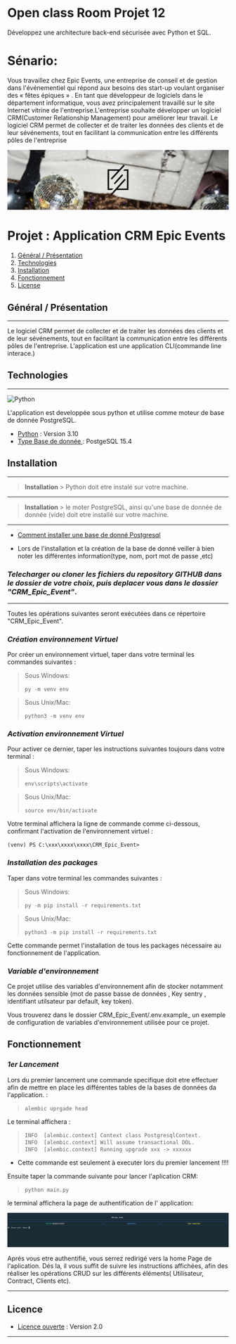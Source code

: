 # Open class Room Projet 12
Développez une architecture back-end sécurisée avec Python et SQL.
# Sénario:

Vous travaillez chez Epic Events, une entreprise de conseil et de gestion dans l'événementiel qui répond aux besoins des start-up voulant organiser des « fêtes épiques » . En tant que développeur de logiciels dans le département informatique, vous avez principalement travaillé sur le site Internet vitrine de l'entreprise.L'entreprise souhaite développer un logiciel CRM(Customer Relationship Management) pour améliorer leur travail. Le logiciel CRM permet de collecter et de traiter les données des clients et de leur sévénements, tout en facilitant la communication entre les différents pôles de l'entreprise


<center>

![Logo de Epic Event](img\16903799358611_P12-02.png)


</center>


# Projet : Application CRM Epic Events
1. [Général / Présentation](#Général)
2. [Technologies](#technologies)
3. [Installation](#installation)
4. [Fonctionnement](#fonctionnement)
5. [License](#licence)


## <a id = Général>Général / Présentation</a>
***
Le logiciel CRM permet de collecter et de traiter les données des clients et de leur sévénements, tout en facilitant la communication entre les différents pôles de l'entreprise. L'application est une application CLI(commande line interace.)



## <a id = technologies>Technologies</a>
***

  ![Python](https://img.shields.io/badge/python_3.10-3670A0?style=for-the-badge&logo=python&logoColor=ffdd54) 

L'application est developpée sous python et utilise comme moteur de base de donnée PostgreSQL.



* [Python](https://www.python.org/downloads/release/python-31012/) : Version 3.10
* [Type Base de donnée ](https://www.postgresql.org/download//) : PostgeSQL 15.4



## <a id = installation>Installation</a>
***
> **Installation** > Python doit etre instalé sur votre machine.
***
> **Installation** > le moter PostgreSQL, ainsi qu'une base de donnée de donnée (vide) doit etre installé sur votre machine.
***

* [Comment installer une base de donné Postgresql](https://www.postgresql.org/docs/15/tutorial-install.html)

* Lors de l'installation et la création de la base de donné veiller à bien noter les différentes information(type, nom, port mot de passe ,etc) 

### *Telecharger ou cloner les fichiers du repository GITHUB dans le dossier de votre choix, puis deplacer vous dans le dossier "CRM_Epic_Event"*.
***
Toutes les opérations suivantes seront exécutées dans ce répertoire "CRM_Epic_Event".

### _**Création environnement Virtuel**_

Por créer un environnement virtuel, taper dans votre terminal les commandes suivantes : 


> Sous Windows:
> ````commandline
> py -m venv env 
>````

> Sous Unix/Mac:
>````commandline
>python3 -m venv env
>````

### _**Activation environnement Virtuel**_

Pour activer ce dernier, taper les instructions suivantes toujours dans votre terminal :

> Sous Windows:
> ````commandline
> env\scripts\activate
>````

> Sous Unix/Mac:
>````commandline
>source env/bin/activate
>````

Votre terminal affichera la ligne de commande comme ci-dessous, confirmant l'activation de l'environnement virtuel :

````
(venv) PS C:\xxx\xxxx\xxxx\CRM_Epic_Event>
````


###  **_Installation des packages_**

Taper dans votre terminal les commandes suivantes : 

> Sous Windows:
> ````commandline
> py -m pip install -r requirements.txt
>````

> Sous Unix/Mac:
>````commandline
>python3 -m pip install -r requirements.txt
>````


Cette commande permet l'installation de tous les packages nécessaire au fonctionnement de l'application.

### **_Variable d'environnement_**

Ce projet utilise des variables d'environnement afin de stocker notamment les données sensible (mot de passe basse de données , Key sentry , identifiant utilsateur par default, key token).

Vous trouverez dans le dossier CRM_Epic_Event/.env.example_  un exemple de configuration de variables d'environnement utilisée pour ce projet.


## <a id= fonctionnement>Fonctionnement</a>

###  **_1er Lancement_**

Lors du premier lancement une commande specifique doit etre effectuer afin de mettre en place les différentes tables de la bases de données da l'application.
 :

> ````commandline
> alembic uprgade head
>````

Le terminal affichera :

>````commandline
>INFO  [alembic.context] Context class PostgresqlContext.
>INFO  [alembic.context] Will assume transactional DDL.
>INFO  [alembic.context] Running upgrade xxx -> xxxxxx


* Cette commande est seulement à executer lors du premier lancement !!!!

Ensuite taper la commande suivante pour lancer l'aplication CRM:

> ````commandline
> python main.py
>````

le terminal affichera la page de authentification de l' application:
<center>

![Logo de Epic Event](img\authentication.png)

</center>

Aprés vous etre authentifié, vous serrez redirigé vers la home Page de l'aplication. Dés la, il vous suffit de suivre les instructions affichées, afin des réaliser les opérations CRUD sur les différents éléments( Utilisateur, Contract, Clients etc).

***
## <a id = licence>Licence</a>


* [Licence ouverte](https://www.etalab.gouv.fr/wp-content/uploads/2017/04/ETALAB-Licence-Ouverte-v2.0.pdf) : Version 2.0
***
